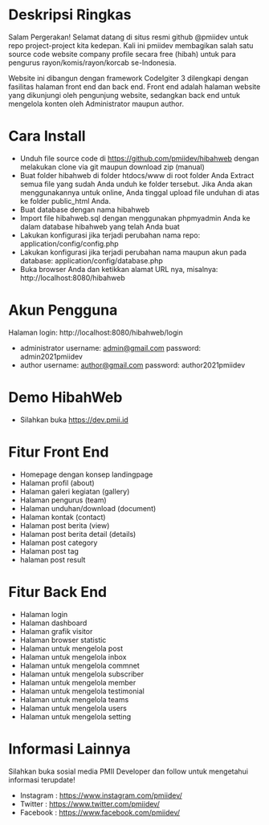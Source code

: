 # Deskripsi Ringkas
Salam Pergerakan! Selamat datang di situs resmi github @pmiidev untuk repo project-project kita kedepan. Kali ini pmiidev membagikan salah satu source code website company profile secara free (hibah) untuk para pengurus rayon/komis/rayon/korcab se-Indonesia.

Website ini dibangun dengan framework CodeIgiter 3 dilengkapi dengan fasilitas halaman front end dan back end. Front end adalah halaman website yang dikunjungi oleh pengunjung website, sedangkan back end untuk mengelola konten oleh Administrator maupun author.

# Cara Install 
- Unduh file source code di https://github.com/pmiidev/hibahweb dengan melakukan clone via git maupun download zip (manual)
- Buat folder hibahweb di folder htdocs/www di root folder Anda
Extract semua file yang sudah Anda unduh ke folder tersebut. Jika Anda akan menggunakannya untuk online, Anda tinggal upload file unduhan di atas ke folder public_html Anda.
- Buat database dengan nama hibahweb
- Import file hibahweb.sql dengan menggunakan phpmyadmin Anda ke dalam database hibahweb yang telah Anda buat
- Lakukan konfigurasi jika terjadi perubahan nama repo: application/config/config.php
- Lakukan konfigurasi jika terjadi perubahan nama maupun akun pada database: application/config/database.php  
- Buka browser Anda dan ketikkan alamat URL nya, misalnya: http://localhost:8080/hibahweb

# Akun Pengguna
Halaman login: http://localhost:8080/hibahweb/login
- administrator
username: admin@gmail.com
password: admin2021pmiidev
- author
username: author@gmail.com
password: author2021pmiidev

# Demo HibahWeb
- Silahkan buka https://dev.pmii.id

# Fitur Front End
- Homepage dengan konsep landingpage
- Halaman profil (about)
- Halaman galeri kegiatan (gallery)
- Halaman pengurus (team)
- Halaman unduhan/download (document)
- Halaman kontak (contact)
- Halaman post berita (view)
- Halaman post berita detail (details)
- Halaman post category
- Halaman post tag
- halaman post result

# Fitur Back End
- Halaman login 
- Halaman dashboard
- Halaman grafik visitor
- Halaman browser statistic
- Halaman untuk mengelola post
- Halaman untuk mengelola inbox
- Halaman untuk mengelola commnet
- Halaman untuk mengelola subscriber
- Halaman untuk mengelola member
- Halaman untuk mengelola testimonial
- Halaman untuk mengelola teams
- Halaman untuk mengelola users
- Halaman untuk mengelola setting

# Informasi Lainnya
Silahkan buka sosial media PMII Developer dan follow untuk mengetahui informasi terupdate!
- Instagram : https://www.instagram.com/pmiidev/ 
- Twitter   : https://www.twitter.com/pmiidev/ 
- Facebook  : https://www.facebook.com/pmiidev/
